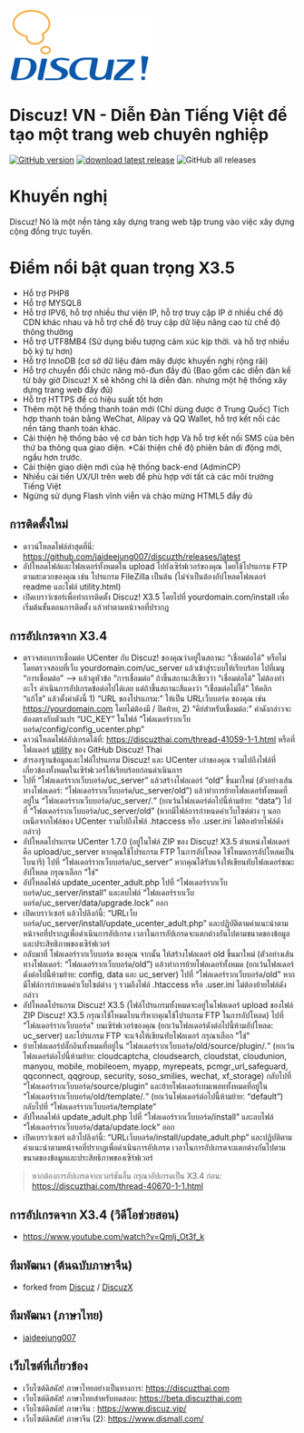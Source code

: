 [<img src="https://raw.githubusercontent.com/discuzvnnet/Discuz_X3.5_VN_UTF8/v3.5/upload/static/image/common/logo.svg" width="250"/>](logo.svg)

# Discuz! VN - Diễn Đàn Tiếng Việt để tạo một trang web chuyên nghiệp

[![GitHub version](https://img.shields.io/github/v/release/jaideejung007/discuzth.svg)](https://github.com/discuzvnnet/Discuz_X3.5_VN_UTF8)
[![download latest release](https://img.shields.io/badge/Discuz!%20X3.5-Download-success.svg)](https://github.com/jaideejung007/discuzth/releases/latest)
![GitHub all releases](https://img.shields.io/github/downloads/discuzvnnet/Discuz_X3.5_VN_UTF8/total?label=Total%20Downloads)

# Khuyến nghị #
Discuz! Nó là một nền tảng xây dựng trang web tập trung vào việc xây dựng cộng đồng trực tuyến.

# Điểm nổi bật quan trọng X3.5 #
* Hỗ trợ PHP8
* Hỗ trợ MYSQL8
* Hỗ trợ IPV6, hỗ trợ nhiều thư viện IP, hỗ trợ truy cập IP ở nhiều chế độ CDN khác nhau và hỗ trợ chế độ truy cập dữ liệu nâng cao từ chế độ thông thường
* Hỗ trợ UTF8MB4 (Sử dụng biểu tượng cảm xúc kịp thời. và hỗ trợ nhiều bộ ký tự hơn)
* Hỗ trợ InnoDB (cơ sở dữ liệu đám mây được khuyến nghị rộng rãi)
* Hỗ trợ chuyển đổi chức năng mô-đun đầy đủ (Bao gồm các diễn đàn kể từ bây giờ Discuz! X sẽ không chỉ là diễn đàn. nhưng một hệ thống xây dựng trang web đầy đủ)
* Hỗ trợ HTTPS để có hiệu suất tốt hơn
* Thêm một hệ thống thanh toán mới (Chỉ dùng được ở Trung Quốc) Tích hợp thanh toán bằng WeChat, Alipay và QQ Wallet, hỗ trợ kết nối các nền tảng thanh toán khác.
* Cải thiện hệ thống bảo vệ cơ bản tích hợp Và hỗ trợ kết nối SMS của bên thứ ba thông qua giao diện.
*Cải thiện chế độ phiên bản di động mới, ngầu hơn trước.
* Cải thiện giao diện mới của hệ thống back-end (AdminCP)
* Nhiều cải tiến UX/UI trên web để phù hợp với tất cả các môi trường Tiếng Việt
* Ngừng sử dụng Flash vĩnh viễn và chào mừng HTML5 đầy đủ

## การติดตั้งใหม่
* ดาวน์โหลดไฟล์ล่าสุดที่นี่: https://github.com/jaideejung007/discuzth/releases/latest
* อัปโหลดไฟล์และโฟลเดอร์ทั้งหมดใน upload ไปยังเซิร์ฟเวอร์ของคุณ โดยใช้โปรแกรม FTP ตามสะดวกของคุณ เช่น โปรแกรม FileZilla เป็นต้น (ไม่จำเป็นต้องอัปโหลดโฟลเดอร์ readme และไฟล์ utility.html)
* เปิดเบราว์เซอร์เพื่อทำการติดตั้ง Discuz! X3.5 โดยไปที่ yourdomain.com/install เพื่อเริ่มต้นขั้นตอนการติดตั้ง แล้วทำตามหน้าจอที่ปรากฏ

## การอัปเกรดจาก X3.4
* ตรวจสอบการเชื่อมต่อ UCenter กับ Discuz! ของคุณว่าอยู่ในสถานะ “เชื่อมต่อได้” หรือไม่ โดยตรวจสอบที่เว็บ yourdomain.com/uc_server แล้วเข้าสู่ระบบให้เรียบร้อย ไปที่เมนู “การเชื่อมต่อ” --> แล้วดูหัวข้อ “การเชื่อมต่อ” ถ้าขึ้นสถานะสีเขียวว่า “เชื่อมต่อได้” ไม่ต้องทำอะไร ดำเนินการอัปเกรดข้อต่อไปได้เลย แต่ถ้าขึ้นสถานะสีแดงว่า “เชื่อมต่อไม่ได้” ให้คลิก “แก้ไข” แล้วตั้งค่าดังนี้ 1) “URL ของโปรแกรม:” ให้เป็น URLเว็บบอร์ด ของคุณ เช่น https://yourdomain.com โดยไม่ต้องมี / ปิดท้าย, 2) “คีย์สำหรับเชื่อมต่อ:” ค่าดังกล่าวจะต้องตรงกับตัวแปร “UC_KEY” ในไฟล์ “โฟลเดอร์รากเว็บบอร์ด/config/config_ucenter.php”
* ดาวน์โหลดไฟล์อัปเกรดได้ที่: https://discuzthai.com/thread-41059-1-1.html หรือที่โฟลเดอร์ [utility](https://github.com/jaideejung007/discuzth/tree/v3.5/utility) ของ GitHub Discuz! Thai
* สำรองฐานข้อมูลและไฟล์โปรแกรม Discuz! และ UCenter เก่าของคุณ รวมไปถึงไฟล์ที่เกี่ยวข้องทั้งหมดในเซิร์ฟเวอร์ให้เรียบร้อยก่อนดำเนินการ
* ไปที่ “โฟลเดอร์รากเว็บบอร์ด/uc_server” แล้วสร้างโฟลเดอร์ “old” ขึ้นมาใหม่ (ตัวอย่างเส้นทางโฟลเดอร์: “โฟลเดอร์รากเว็บบอร์ด/uc_server/old”) แล้วทำการย้ายโฟลเดอร์ทั้งหมดที่อยู่ใน “โฟลเดอร์รากเว็บบอร์ด/uc_server/*.*” (ยกเว้นโฟลเดอร์ต่อไปนี้ห้ามย้าย: “data”) ไปที่ “โฟลเดอร์รากเว็บบอร์ด/uc_server/old” (หากมีไฟล์การกำหนดค่าเว็บไซต์ต่าง ๆ นอกเหนือจากไฟล์ของ UCenter รวมไปถึงไฟล์ .htaccess หรือ .user.ini ไม่ต้องย้ายไฟล์ดังกล่าว)
* อัปโหลดโปรแกรม UCenter 1.7.0 (อยู่ในไฟล์ ZIP ของ Discuz! X3.5 ตำแหน่งโฟลเดอร์ คือ upload/uc_server หากคุณใช้โปรแกรม FTP ในการอัปโหลด ใช้โหมดการอัปโหลดเป็นไบนารี) ไปที่ “โฟลเดอร์รากเว็บบอร์ด/uc_server” หากคุณได้รับแจ้งให้เขียนทับโฟลเดอร์ขณะอัปโหลด กรุณาเลือก "ใช่"
* อัปโหลดไฟล์ update_ucenter_adult.php ไปที่ “โฟลเดอร์รากเว็บบอร์ด/uc_server/install” และลบไฟล์ “โฟลเดอร์รากเว็บบอร์ด/uc_server/data/upgrade.lock” ออก
* เปิดเบราว์เซอร์ แล้วไปลิงก์นี้: “URLเว็บบอร์ด/uc_server/install/update_ucenter_adult.php” และปฏิบัติตามคำแนะนำตามหน้าจอที่ปรากฎเพื่อดำเนินการอัปเกรด เวลาในการอัปเกรดจะแตกต่างกันไปตามขนาดของข้อมูลและประสิทธิภาพของเซิร์ฟเวอร์
* กลับมาที่ โฟลเดอร์รากเว็บบอร์ด ของคุณ จากนั้น ให้สร้างโฟลเดอร์ old ขึ้นมาใหม่ (ตัวอย่างเส้นทางโฟลเดอร์: “โฟลเดอร์รากเว็บบอร์ด/old”) แล้วทำการย้ายโฟลเดอร์ทั้งหมด (ยกเว้นโฟลเดอร์ดังต่อไปนี้ห้ามย้าย: config, data และ uc_server) ไปที่ “โฟลเดอร์รากเว็บบอร์ด/old” หากมีไฟล์การกำหนดค่าเว็บไซต์ต่าง ๆ รวมถึงไฟล์ .htaccess หรือ .user.ini ไม่ต้องย้ายไฟล์ดังกล่าว
* อัปโหลดโปรแกรม Discuz! X3.5 (ไฟล์โปรแกรมทั้งหมดจะอยู่ในโฟลเดอร์ upload ของไฟล์ ZIP Discuz! X3.5 กรุณาใช้โหมดไบนารีหากคุณใช้โปรแกรม FTP ในการอัปโหลด) ไปที่ “โฟลเดอร์รากเว็บบอร์ด” บนเซิร์ฟเวอร์ของคุณ (ยกเว้นโฟลเดอร์ดังต่อไปนี้ห้ามอัปโหลด: uc_server) และโปรแกรม FTP จะแจ้งให้เขียนทับโฟลเดอร์ กรุณาเลือก "ใช่"
* ย้ายโฟลเดอร์ปลั๊กอินทั้งหมดที่อยู่ใน “โฟลเดอร์รากเว็บบอร์ด/old/source/plugin/*.*” (ยกเว้นโฟลเดอร์ต่อไปนี้ห้ามย้าย: cloudcaptcha, cloudsearch, cloudstat, cloudunion, manyou, mobile, mobileoem, myapp, myrepeats, pcmgr_url_safeguard, qqconnect, qqgroup, security, soso_smilies, wechat, xf_storage) กลับไปที่ “โฟลเดอร์รากเว็บบอร์ด/source/plugin” และย้ายโฟลเดอร์เทมเพลททั้งหมดที่อยู่ใน “โฟลเดอร์รากเว็บบอร์ด/old/template/*.*” (ยกเว้นโฟลเดอร์ต่อไปนี้ห้ามย้าย: “default”) กลับไปที่ “โฟลเดอร์รากเว็บบอร์ด/template”
* อัปโหลดไฟล์ update_adult.php ไปที่ “โฟลเดอร์รากเว็บบอร์ด/install” และลบไฟล์ “โฟลเดอร์รากเว็บบอร์ด/data/update.lock” ออก
* เปิดเบราว์เซอร์ แล้วไปลิงก์นี้: “URLเว็บบอร์ด/install/update_adult.php” และปฏิบัติตามคำแนะนำตามหน้าจอที่ปรากฎเพื่อดำเนินการอัปเกรด เวลาในการอัปเกรดจะแตกต่างกันไปตามขนาดของข้อมูลและประสิทธิภาพของเซิร์ฟเวอร์
> หากต้องการอัปเกรดจากเวอร์ชันอื่น กรุณาอัปเกรดเป็น X3.4 ก่อน: https://discuzthai.com/thread-40670-1-1.html

## การอัปเกรดจาก X3.4 (วิดีโอช่วยสอน)
* https://www.youtube.com/watch?v=QmIj_Ot3f_k

## ทีมพัฒนา (ต้นฉบับภาษาจีน) 
* forked from [Discuz](https://gitee.com/Discuz) / [DiscuzX](https://gitee.com/Discuz/DiscuzX) 

## ทีมพัฒนา (ภาษาไทย) 
* [jaideejung007](https://github.com/jaideejung007/)

## เว็บไซต์ที่เกี่ยวข้อง 
* เว็บไซต์ดิสคัส! ภาษาไทยอย่างเป็นทางการ: https://discuzthai.com
* เว็บไซต์ดิสคัส! ภาษาไทยสำหรับทดสอบ: https://beta.discuzthai.com
* เว็บไซต์ดิสคัส! ภาษาจีน : https://www.discuz.vip/
* เว็บไซต์ดิสคัส! ภาษาจีน (2): https://www.dismall.com/
